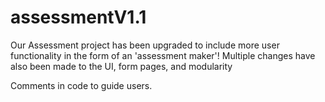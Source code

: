 # assessmentV1.1
Our Assessment project has been upgraded to include more user functionality in the form of an 'assessment maker'! Multiple changes have also been made to the UI, form pages, and modularity

Comments in code to guide users.
